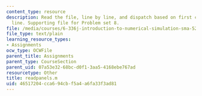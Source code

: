 ```yaml
---
content_type: resource
description: Read the file, line by line, and dispatch based on first character on
  line. Supporting file for Problem set 8.
file: /media/courses/6-336j-introduction-to-numerical-simulation-sma-5211-fall-2003/46517204cca694cbf5a4a6fa33f3ad81_readpanels.m
file_type: text/plain
learning_resource_types:
- Assignments
ocw_type: OCWFile
parent_title: Assignments
parent_type: CourseSection
parent_uid: 07a53e32-68bc-d0f1-3aa5-4168ebe767ad
resourcetype: Other
title: readpanels.m
uid: 46517204-cca6-94cb-f5a4-a6fa33f3ad81
---
```

